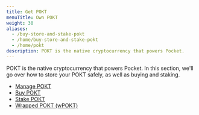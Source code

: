 ```yaml
---
title: Get POKT
menuTitle: Own POKT
weight: 30
aliases:
  - /buy-store-and-stake-pokt
  - /home/buy-store-and-stake-pokt
  - /home/pokt
description: POKT is the native cryptocurrency that powers Pocket.
---
```



POKT is the native cryptocurrency that powers Pocket. In this section, we'll go over how to store your POKT safely, as well as buying and staking.

* [Manage POKT](/pokt/wallets/)
* [Buy POKT](/pokt/buy/)
* [Stake POKT](/pokt/stake/)
* [Wrapped POKT (wPOKT)](/pokt/wpokt/)
